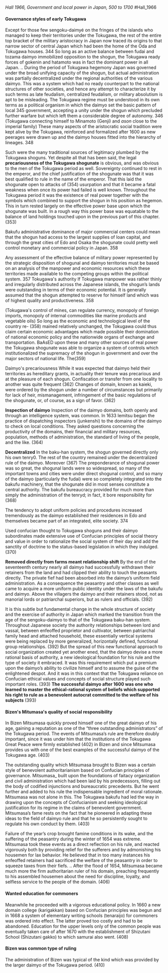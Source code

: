 *Hall 1966, Government and local power in Japan, 500 to 1700*
#Hall_1966 

#### Governance styles of early Tokugawa 


Except for those few sengoku-daimyé on the fringes of the islands who managed to keep their territories under the Tokugawa, the rest of the entire top bracket of the military aristocracy in Japan now traced its origins to that narrow sector of central Japan which had been the home of the Oda and Tokugawa houses. 344
So long as an active balance between fudai and tozama daimyo immobilized opposition to the shogun, the Tokugawa ready forces of gokenin and hatamoto was in fact the dominant power in all Japan.
..
During the period of Tokugawa hegemony Japan was governed under the broad unifying capacity of the shogun, but actual administration was partially decentralized under the regional authorities of the various daimyo. This was a system which had no ready counterpart to the national structures of other societies, and hence any attempt to characterize it by such terms as late feudalism, centralized feudalism, or military absolutism is apt to be misleading. The Tokugawa regime must be understood in its own terms as a political organism in which the daimyo set the basic pattern of local 345
government, accepting a unity under the shogun which precluded further warfare but which left them a considerable degree of autonomy. 346
(Tokugawa connecting himself to Minamoto (Genji) and *ason* close to the imperial family) These many aspects of the aristocratic social tradition were kept alive by the Tokugawa, reinforced and formalized after 1600 as new peerages were drawn up and the daimyo houses fitted into the hierarchy of lineages. 348


Such were the many traditional sources of legitimacy plumbed
by the Tokugawa shoguns. Yet despite all that has been said, the legal **precariousness of the Tokugawa shogunate** is obvious, and was obvious to the men of the Tokugawa period as well. Sovereignty continued to rest in the emperor, and the chief justification of the shogunate was that it was best qualified to rule in the name of the emperor. That this laid the shogunate open to attacks of (354) usurpation and that it became a fatal weakness when once its power had failed is well known. Throughout the Tokugawa period it was the existence of real power together with the symbols which combined to support the shogun in his position as hegemon. This in turn rested largely on the effective power base upon which the shogunate was built. In a rough way this power base was equatable to the balance
of land holdings touched upon in the previous part of this chapter.(353)

Bakufu administrative dominance of major commercial centers could mean that the shogun had access to the largest supplies of loan capital, and through the great cities of Edo and Osaka the shogunate could pretty well control monetary and commercial policy in Japan. 358


Any assessment of the effective balance of military power represented by the strategic disposition of shogunal and daimyo territories must be based on an analysis of the manpower and economic resources which these territories made available to the competing groups within the political system.  357
Tokugawa's authority 
If Tokugawa manpower was rather thinly and irregularly distributed across the Japanese islands, the shogun’s lands were outstanding in terms of their economic potential. It is generally assumed that the shogun attempted to reserve for himself land which was of highest quality and productiveness. 358

(Tokugawa's control of mines, can regulate currency, monopoly of foreign imports, monopoly of internal commodities like marine products and vegetable oils)
So long as the economic and technological level of the country re- (358)
mained relatively unchanged, the Tokugawa could thus claim certain economic advantages which made possible their domination of national economic policy and the nationwide organs of exchange and transportation. 
BaAsED upon these and many other sources of real power the Tokugawa shogunate was able to organize a system of controls which institutionalized the supremacy of the shogun in government and over the major sectors of national life. The(359)


Daimyo's precariousness
While it was expected that daimyo held their territories as hereditary grants, in actuality their tenure was precarious and at the pleasure of each shogun. Confiscation or transfer from one locality to another was quite frequent (362)
Changes of domain, known as kaieki, were ordered by the shogun under a number of circumstances but primarily for lack of heir, mismanagement, infringement of the basic regulations of the shogunate, or, of course, as a sign of favor.  (362)

**Inspection of daimyo**
Inspection of the daimyo domains, both openly and through
an intelligence system, was common. In 1633 Iemitsu began the practice of dispatching inspectors (junkenshi) to the domains of the daimyo to check on local conditions. They asked questions concerning the productivity of the domains, their financial and military resources, population, methods of administration, the standard of living of the people, and the like. (364)

**Decentralized**
In the baku-han system, the shogun governed directly only his own tenry0. The rest of the country remained under the decentralized rule of the daimyo. Moreover (367)
The preponderance of shogunal power was so great, the shogunal lands were so widespread, so many of the important towns and cities were under direct shogunal control, and so many of the daimyo (particularly the fudai) were so completely integrated into the bakufu machinery, that the shogunate did in most senses constitute a central authority. The bakufu bureaucracy provided for much more than simply the administration of the tenryd; in fact, it bore responsibility for (368) 

The tendency to adopt uniform policies and procedures increased tremendously as the daimyo established their residences in Edo and themselves became part of an integrated, elite society. 374

Used confucian thought to 
Tokugawa shoguns and their daimyo subordinates made extensive use of Confucian principles of social theory and value in order to rationalize the social system of their day and add the sanctity of doctrine to the status-based legislation in which they indulged. (370)

**Removed directly from farms meant relationship shift**
By the end of the seventeenth century nearly all daimyo had successfully withdrawn their retainers from the land and had clipped their ability to touch the peasants directly. The private fief had been absorbed into the daimyo’s uniform field administration. As a consequence the peasantry and other classes as well came to acquire a more uniform public identity under the laws of the bakufu and daimyo. Above the villagers the daimyo and their retainers stood, not as manorial lords or patriarchal superiors, but as rulers and officials. (392)

It is this subtle but fundamental change in the whole structure of society and the exercise of authority in Japan which marked the transition from the age of the sengoku-daimyo to that of the Tokugawa baku-han system.
Throughout Japanese society the authority relationships between lord and vassal, between enfeoffed proprietor and cultivator, between patriarchal family head and attached household, these essentially vertical systems were being replaced by more generalized, horizontally defined, functional group relationships. (392)
But the spread of this new functional approach to social organization created yet another ened, that the daimyo devise a more rational basis of authority, a new ideological foundation for his rule and the type of society it embraced. It was this requirement which put a premium upon the daimyo’s ability to civilize himself and to assume the guise of the enlightened despot. And it was in this context that the Tokugawa reliance on Confucian ethical values and concepts of social structure played such important roles. (393)
**The successful daimyo after 1600 was one who learned to master the ethical-rational system of beliefs which supported his right to rule as a benevolent autocrat committed to the welfare of his subjects** (393)
#### Bizen's Mitumasa's quality of social responsibility
In Bizen Mitsumasa quickly proved himself one of the great daimyo of his age, gaining a reputation as one of the “three outstanding administrators” of the Tokugawa period. The events of Mitsumasa’s rule are therefore doubly important, since it was under him that the institutions of the Tokugawa Great Peace were firmly established (402)
in Bizen and since Mitsumasa provides us with one of the best examples of the successful daimyo of the Tokugawa age. (403)

The outstanding quality which Mitsumasa brought to Bizen was a certain style of benevolent authoritarianism based on Confucian principles of governance. Mitsumasa_ built upon the foundations of faitacy organization and civil administration which had been laid by his predecessors, filling out the body of codified injunctions and bureaucratic precedents. But he went further and added to his rule the indispensable ingredient of moral rationale. Mitsumasa was not alone in this. The Tokugawa bakufu had led the way in drawing upon the concepts of Confucianism and seeking ideological justification for its regime in the claims of benevolent government. Mitsumasa’s fame rests on the fact that he pioneered in adapting these ideas to the field of daimyo rule and that he so persistently sought to regulate his own conduct by them. (403)

Failure of the year’s crop brought famine conditions in its wake, and the suffering of the peasantry during the winter of 1654 was extreme. Mitsumasa took these events as a direct reflection on his rule, and reacted vigorously both by providing relief for the sufferers and by admonishing his housemen for lax behavior. He believed that in too many instances his enfeoffed retainers had sacrificed the welfare of the peasantry in order to squeeze taxes from their fiefs. ..
After the flood of 1654, Mitsumasa became much more the firm authoritarian ruler of his domain, preaching frequently to his assembled housemen about the need for discipline, loyalty, and selfless service to the people of the domain. (406)

#### Wanted education for commoners
Meanwhile he proceeded with a vigorous educational policy. In 1660 a new domain college (karigakkan) based on Confucian principles was begun and in 1668 a system of elementary writing schools (tenaraijo) for commoners was ordered into effect. The latter proved too costly and had to be abandoned. Education for the upper levels only of the common people was eventually taken care of after 1670 with the establishment of Shizutani School (Shizutani gakko) to which samurai also went.  (408)

#### Bizen was common type of ruling
The administration of Bizen was typical of the kind which was provided by the larger daimyo of the Tokugawa period. (410)